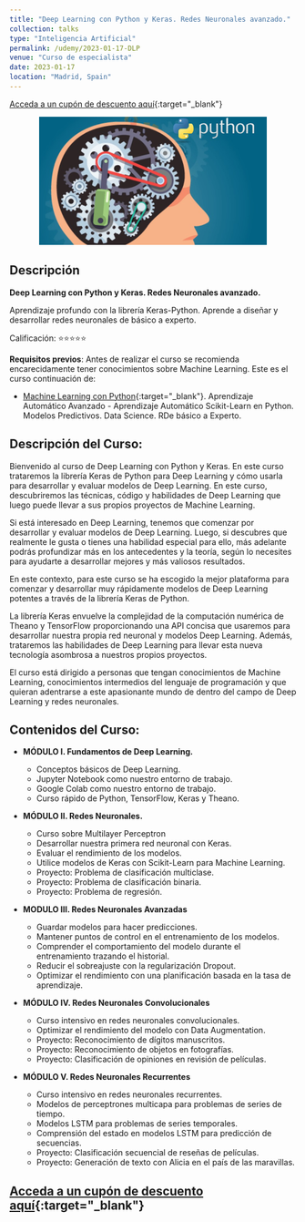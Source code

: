 ```yaml
---
title: "Deep Learning con Python y Keras. Redes Neuronales avanzado."
collection: talks
type: "Inteligencia Artificial"
permalink: /udemy/2023-01-17-DLP
venue: "Curso de especialista"
date: 2023-01-17
location: "Madrid, Spain"
---
```


[Acceda a un cupón de descuento aquí](https://www.udemy.com/course/deep-learning-con-keras/?couponCode=JUL_2024){:target="_blank"}

<div>
<p align = "center">
<img src="/images/courses/DL-Python.jpg" alt="Deep Learning con Python" width="400">
</p>
</div>

## Descripción

<b>Deep Learning con Python y Keras. Redes Neuronales avanzado.</b>

Aprendizaje profundo con la librería Keras-Python. Aprende a diseñar y desarrollar redes neuronales de básico a experto.

Calificación: ⭐⭐⭐⭐⭐

<b>Requisitos previos</b>: Antes de realizar el curso se recomienda encarecidamente tener conocimientos sobre Machine Learning. Este es el curso continuación de:
- [Machine Learning con Python](https://www.udemy.com/course/machine-learning-con-python-aprendizaje-automatico-avanzado/?couponCode=JUL_2024){:target="_blank"}. Aprendizaje Automático Avanzado - Aprendizaje Automático Scikit-Learn en Python. Modelos Predictivos. Data Science. RDe básico a Experto.

## Descripción del Curso:

Bienvenido al curso de Deep Learning con Python y Keras. En este curso trataremos la librería Keras de Python para Deep Learning y cómo usarla para desarrollar y evaluar modelos de Deep Learning. En este curso, descubriremos las técnicas, código y habilidades de Deep Learning que luego puede llevar a sus propios proyectos de Machine Learning.

Si está interesado en Deep Learning, tenemos que comenzar por desarrollar y evaluar modelos de Deep Learning. Luego, si descubres que realmente le gusta o tienes una habilidad especial para ello, más adelante podrás profundizar más en los antecedentes y la teoría, según lo necesites para ayudarte a desarrollar mejores y más valiosos resultados.

En este contexto, para este curso se ha escogido la mejor plataforma para comenzar y desarrollar muy rápidamente modelos de Deep Learning potentes a través de la librería Keras de Python.

La librería Keras envuelve la complejidad de la computación numérica de Theano y TensorFlow proporcionando una API concisa que usaremos para desarrollar nuestra propia red neuronal y modelos Deep Learning. Además, trataremos las habilidades de Deep Learning para llevar esta nueva tecnología asombrosa a nuestros propios proyectos.

El curso  está dirigido a personas que tengan conocimientos de Machine Learning, conocimientos intermedios del lenguaje de programación y que quieran adentrarse a este apasionante mundo de dentro del campo de Deep Learning y redes neuronales.

## Contenidos del Curso:

- __MÓDULO I. Fundamentos de Deep Learning.__
    - Conceptos básicos de Deep Learning.
    - Jupyter Notebook como nuestro entorno de trabajo.
    - Google Colab como nuestro entorno de trabajo.
    - Curso rápido de Python, TensorFlow, Keras y Theano.

- __MÓDULO II. Redes Neuronales.__
    - Curso sobre Multilayer Perceptron
    - Desarrollar nuestra primera red neuronal con Keras.
    - Evaluar el rendimiento de los modelos.
    - Utilice modelos de Keras con Scikit-Learn para Machine Learning.
    - Proyecto: Problema de clasificación multiclase.
    - Proyecto: Problema de clasificación binaria.
    - Proyecto: Problema de regresión.

- __MODULO III. Redes Neuronales Avanzadas__
    - Guardar modelos para hacer predicciones.
    - Mantener puntos de control en el entrenamiento de los modelos.
    - Comprender el comportamiento del modelo durante el entrenamiento trazando el historial.
    - Reducir el sobreajuste con la regularización Dropout.
    - Optimizar el rendimiento con una planificación basada en la tasa de aprendizaje.

- __MÓDULO IV. Redes Neuronales Convolucionales__
    - Curso intensivo en redes neuronales convolucionales.
    - Optimizar el rendimiento del modelo con Data Augmentation.
    - Proyecto: Reconocimiento de dígitos manuscritos.
    - Proyecto: Reconocimiento de objetos en fotografías.
    - Proyecto: Clasificación de opiniones en revisión de películas.

- __MÓDULO V. Redes Neuronales Recurrentes__
    - Curso intensivo en redes neuronales recurrentes.
    - Modelos de perceptrones multicapa para problemas de series de tiempo.
    - Modelos LSTM para problemas de series temporales.
    - Comprensión del estado en modelos LSTM para predicción de secuencias.
    - Proyecto: Clasificación secuencial de reseñas de películas.
    - Proyecto: Generación de texto con Alicia en el país de las maravillas.


## [Acceda a un cupón de descuento aquí](https://www.udemy.com/course/deep-learning-con-keras/?couponCode=JUL_2024){:target="_blank"}

